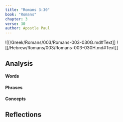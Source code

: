 ```yaml
---
title: "Romans 3:30"
book: "Romans"
chapter: 3
verse: 30
author: Apostle Paul
---
```

![[/Greek/Romans/003/Romans-003-030G.md#Text]]
![[/Hebrew/Romans/003/Romans-003-030H.md#Text]]

## Analysis

#### Words

#### Phrases

#### Concepts

## Reflections
